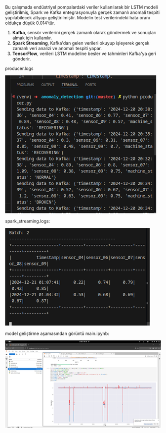 Bu çalışmada endüstriyel pompalardaki veriler kullanılarak bir LSTM modeli geliştirilmiş, Spark ve Kafka entegrasyonuyla gerçek zamanlı anomali tespiti yapılabilecek altyapı geliştirilmiştir. Modelin test verilerindeki hata oranı oldukça düşük 0.014’tür. 
1. **Kafka**, sensör verilerini gerçek zamanlı olarak göndermek ve sonuçları almak için kullanılır.
2. **Spark Streaming**, Kafka'dan gelen verileri okuyup işleyerek gerçek zamanlı veri analizi ve anomali tespiti yapar.
3. **TensorFlow**, verileri LSTM modeline besler ve tahminleri Kafka'ya geri gönderir.

producer.logs

!['producer_logs'](./images/producer.png)


spark_streaming.logs:

!['spark_streaming_logs'](./images/spark_streaming.png)


model geliştirme aşamasından görüntü main.ipynb:

!['model'](./images/model.png)

